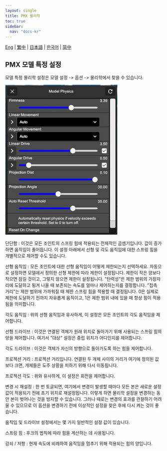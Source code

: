 ```yaml
---
layout: single
title: PMX 물리학
toc: true
sidebar:
  nav: "docs-kr"
---
```

[Eng](/dancexr/features/pmx_physics) | [繁中](/tw/dancexr/features/pmx_physics) | [日本語](/jp/dancexr/features/pmx_physics) | [한국어](/kr/dancexr/features/pmx_physics) | [简中](/zh/dancexr/features/pmx_physics)


## PMX 모델 특정 설정
모델 특정 물리학 설정은 모델 설정 -> 옵션 -> 물리학에서 찾을 수 있습니다.

![모델 물리학](/images/model-physics.png)

단단함
:  이것은 모든 조인트의 스프링 힘에 적용되는 전체적인 곱셈기입니다. 값이 증가하면 움직임이 줄어듭니다. 이 설정 아래에서 선형 및 각도 움직임에 대한 스프링 힘을 개별적으로 제어할 수도 있습니다.

선형 움직임
:  모든 조인트에 대한 선형 움직임이 어떻게 제한되는지 선택하세요. 자동으로 설정하면 모델에서 정의한 선형 제한에 따라 제한이 설정됩니다. 제한이 작은 양보다 작으면 잠길 것이고, 그렇지 않으면 제한이 설정됩니다. "탄력성"은 제한 범위의 가장자리에 도달하고 튕겨 나올 때 보존되는 속도를 얼마나 제어하는지를 결정합니다. "접촉 거리"는 제한 범위에 가까워질 때 제한 스프링 힘을 적용할 때 결정됩니다. 0은 실제로 제한에 도달하기 전까지 자유롭게 움직이고, 1은 제한 범위 내에 있을 때 항상 힘이 적용됨을 의미합니다.

각도 움직임
:  위의 선형 움직임과 유사하게, 이 설정은 모든 조인트의 각도 움직임을 제어합니다.

선형 드라이브
:  이것은 연결된 객체가 원래 위치로 돌아가기 위해 사용되는 스프링 힘의 양을 제어합니다. 여기서 "대상" 설정은 중립 위치가 어디인지를 제어합니다.

각도 드라이브
:  이것은 객체가 자신의 방향으로 돌아가도록 하는 힘을 제어합니다.

프로젝션 거리
:  프로젝션 거리입니다. 연결된 두 개체 사이의 거리가 여기에 정의된 값보다 크면, 개체들은 도주 상황을 피하기 위해 다시 이동됩니다.

프로젝션 각도
:  위와 유사하게, 이 설정은 회전을 제어합니다.

변경 시 재설정
:  한 번 토글되면, 여기에서 변경이 발생할 때마다 모든 본은 새로운 설정 값이 적용되기 전에 초기 위치로 재설정됩니다. 이렇게 하면 물리학 설정을 변경하는 동안 본이 벗어나는 것을 방지할 수 있습니다. 그러나 때로는 변경의 효과를 관찰하기 어려울 수 있으므로 이 옵션을 변경하기 전에 이상적인 설정을 찾은 후에 다시 켜는 것이 좋습니다.

움직임 및 드라이브 설정에서는 몇 가지 일반적인 설정 값이 있습니다.

스프링 힘
:  후크의 법칙에 따라 힘을 계산하는 데 사용됩니다.

감쇠 / 저항
:  현재 속도에 비례하여 움직임을 멈추기 위해 적용되는 힘의 양입니다.